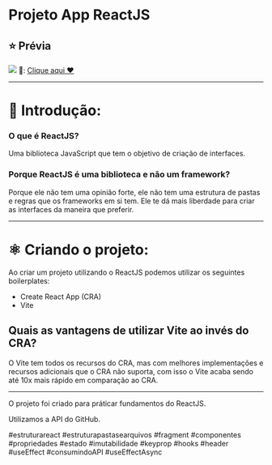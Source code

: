 # Projeto App ReactJS

## ⭐ Prévia

![](https://media.giphy.com/media/Tr6C5k5OASwcngnZJy/giphy.gif)
🔗: [Clique aqui ♥](https://lista-de-presenca-com-react-e-vite.netlify.app/)

---

# 📝 Introdução:

### O que é ReactJS?

Uma biblioteca JavaScript que tem o objetivo de criação de interfaces.

### Porque ReactJS é uma biblioteca e não um framework?

Porque ele não tem uma opinião forte, ele não tem uma estrutura de pastas e regras que os frameworks em si tem. Ele te dá mais liberdade para criar as interfaces da maneira que preferir.

---

# ⚛️ Criando o projeto:

Ao criar um projeto utilizando o ReactJS podemos utilizar os seguintes boilerplates:

- Create React App (CRA)
- Vite

## Quais as vantagens de utilizar Vite ao invés do CRA?

O Vite tem todos os recursos do CRA, mas com melhores implementações e recursos adicionais que o CRA não suporta, com isso o Vite acaba sendo até 10x mais rápido em comparação ao CRA.

---

O projeto foi criado para práticar fundamentos do ReactJS.

Utilizamos a API do GitHub.

#estruturareact #estruturapastasearquivos #fragment #componentes #propriedades #estado #imutabilidade #keyprop #hooks #header #useEffect #consumindoAPI #useEffectAsync
